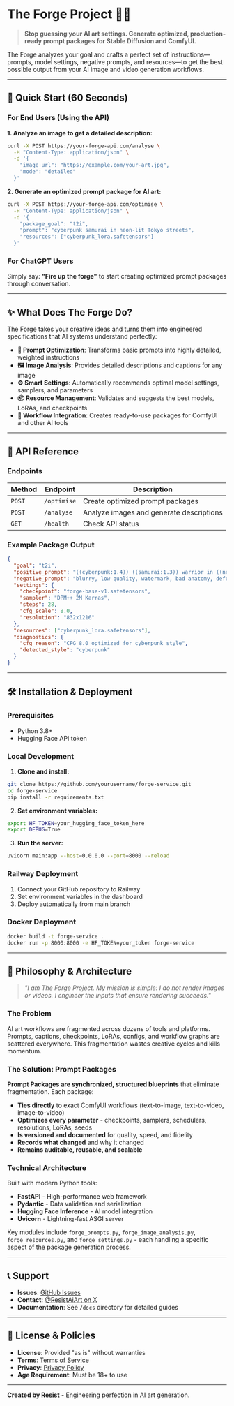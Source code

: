 # The Forge Project 🔨🔥

> **Stop guessing your AI art settings. Generate optimized, production-ready prompt packages for Stable Diffusion and ComfyUI.**

The Forge analyzes your goal and crafts a perfect set of instructions—prompts, model settings, negative prompts, and resources—to get the best possible output from your AI image and video generation workflows.

---

## 🚀 Quick Start (60 Seconds)

### For End Users (Using the API)

**1. Analyze an image to get a detailed description:**
```bash
curl -X POST https://your-forge-api.com/analyse \
  -H "Content-Type: application/json" \
  -d '{
    "image_url": "https://example.com/your-art.jpg", 
    "mode": "detailed"
  }'
```

**2. Generate an optimized prompt package for AI art:**
```bash
curl -X POST https://your-forge-api.com/optimise \
  -H "Content-Type: application/json" \
  -d '{
    "package_goal": "t2i",
    "prompt": "cyberpunk samurai in neon-lit Tokyo streets",
    "resources": ["cyberpunk_lora.safetensors"]
  }'
```

### For ChatGPT Users

Simply say: **"Fire up the forge"** to start creating optimized prompt packages through conversation.

---

## ✨ What Does The Forge Do?

The Forge takes your creative ideas and turns them into engineered specifications that AI systems understand perfectly:

- **🎯 Prompt Optimization**: Transforms basic prompts into highly detailed, weighted instructions
- **🖼️ Image Analysis**: Provides detailed descriptions and captions for any image
- **⚙️ Smart Settings**: Automatically recommends optimal model settings, samplers, and parameters
- **📦 Resource Management**: Validates and suggests the best models, LoRAs, and checkpoints
- **🔧 Workflow Integration**: Creates ready-to-use packages for ComfyUI and other AI tools

---

## 📖 API Reference

### Endpoints

| Method | Endpoint | Description |
|--------|----------|-------------|
| `POST` | `/optimise` | Create optimized prompt packages |
| `POST` | `/analyse` | Analyze images and generate descriptions |
| `GET`  | `/health` | Check API status |

### Example Package Output

```json
{
  "goal": "t2i",
  "positive_prompt": "((cyberpunk:1.4)) ((samurai:1.3)) warrior in ((neon:1.3))-lit Tokyo streets at night, cinematic masterpiece",
  "negative_prompt": "blurry, low quality, watermark, bad anatomy, deformed",
  "settings": {
    "checkpoint": "forge-base-v1.safetensors",
    "sampler": "DPM++ 2M Karras",
    "steps": 28,
    "cfg_scale": 8.0,
    "resolution": "832x1216"
  },
  "resources": ["cyberpunk_lora.safetensors"],
  "diagnostics": {
    "cfg_reason": "CFG 8.0 optimized for cyberpunk style",
    "detected_style": "cyberpunk"
  }
}
```

---

## 🛠️ Installation & Deployment

### Prerequisites
- Python 3.8+
- Hugging Face API token

### Local Development

1. **Clone and install:**
```bash
git clone https://github.com/yourusername/forge-service.git
cd forge-service
pip install -r requirements.txt
```

2. **Set environment variables:**
```bash
export HF_TOKEN=your_hugging_face_token_here
export DEBUG=True
```

3. **Run the server:**
```bash
uvicorn main:app --host=0.0.0.0 --port=8000 --reload
```

### Railway Deployment

1. Connect your GitHub repository to Railway
2. Set environment variables in the dashboard
3. Deploy automatically from main branch

### Docker Deployment

```bash
docker build -t forge-service .
docker run -p 8000:8000 -e HF_TOKEN=your_token forge-service
```

---

## 🧠 Philosophy & Architecture

> *"I am The Forge Project. My mission is simple: I do not render images or videos. I engineer the inputs that ensure rendering succeeds."*

### The Problem

AI art workflows are fragmented across dozens of tools and platforms. Prompts, captions, checkpoints, LoRAs, configs, and workflow graphs are scattered everywhere. This fragmentation wastes creative cycles and kills momentum.

### The Solution: Prompt Packages

**Prompt Packages are synchronized, structured blueprints** that eliminate fragmentation. Each package:

- **Ties directly** to exact ComfyUI workflows (text-to-image, text-to-video, image-to-video)
- **Optimizes every parameter** - checkpoints, samplers, schedulers, resolutions, LoRAs, seeds
- **Is versioned and documented** for quality, speed, and fidelity
- **Records what changed** and why it changed
- **Remains auditable, reusable, and scalable**

### Technical Architecture

Built with modern Python tools:
- **FastAPI** - High-performance web framework
- **Pydantic** - Data validation and serialization
- **Hugging Face Inference** - AI model integration
- **Uvicorn** - Lightning-fast ASGI server

Key modules include `forge_prompts.py`, `forge_image_analysis.py`, `forge_resources.py`, and `forge_settings.py` - each handling a specific aspect of the package generation process.

---

## 📞 Support

- **Issues**: [GitHub Issues](https://github.com/yourusername/forge-service/issues)
- **Contact**: [@ResistAiArt on X](https://x.com/ResistAiArt)
- **Documentation**: See `/docs` directory for detailed guides

---

## 📜 License & Policies

- **License**: Provided "as is" without warranties
- **Terms**: [Terms of Service](./docs/TERMS.md)
- **Privacy**: [Privacy Policy](./docs/PRIVACY.md)
- **Age Requirement**: Must be 18+ to use

---

**Created by [Resist](https://x.com/ResistAiArt)** - Engineering perfection in AI art generation.
